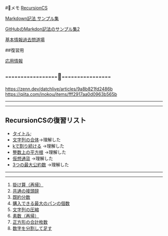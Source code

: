 #📝メモ
[RecursionCS](https://recursionist.io/dashboard)

[Markdown記法 サンプル集](https://qiita.com/tbpgr/items/989c6badefff69377da7)

<!-- <a href="[https://zenn.dev/softoika/scraps/8d361407128904](https://qiita.com/tbpgr/items/989c6badefff69377da7)" target="_blank" rel="noopener noreferrer">Markdown記法 サンプル集</a> -->

<!--  [GitHubのMarkdon記法のサンプル集2](https://zenn.dev/softoika/scraps/8d361407128904) -->

<a href="https://zenn.dev/softoika/scraps/8d361407128904" target="_blank" rel="noopener noreferrer">GitHubのMarkdon記法のサンプル集2</a>

[基本情報過去問道場](https://www.fe-siken.com/fekakomon.php)

##復習用


[応用情報](https://www.ap-siken.com/)

-----------------📝----------------
-----------------------------------

https://zenn.dev/datchlive/articles/9a8b821fd2486b
https://qiita.com/inokou/items/fff2917aa0d0963b565b

---------------------------------------
---------------------------------------
## RecursionCSの復習リスト

- [タイトル](URL);
- [文字列の合体](https://recursionist.io/dashboard/problems/221)→理解した
- [kで割り続ける](https://recursionist.io/dashboard/problems/363) →理解した
- [整数上の平方根](https://recursionist.io/dashboard/problems/367) →理解した
- [仮想通貨](https://recursionist.io/dashboard/problems/364) →理解した
- [3つの最大公約数](https://recursionist.io/dashboard/problems/365) →理解した


---------------------------------------
---------------------------------------

1. [掛け算（再帰）](https://recursionist.io/dashboard/problems/224)
2. [共通の接頭辞](https://recursionist.io/dashboard/problems/228)
3. [既約分数](https://recursionist.io/dashboard/problems/366)
4. [購入できる最大のパンの個数](https://recursionist.io/dashboard/problems/232)
5. [文字列の圧縮](https://recursionist.io/dashboard/problems/227) 
6. [素数（再帰）](https://recursionist.io/dashboard/problems/368)
7. [正方形の合計枚数](https://recursionist.io/dashboard/course/2/lesson/171)
8. [数字を分割して足す](https://recursionist.io/dashboard/course/2/lesson/172)
